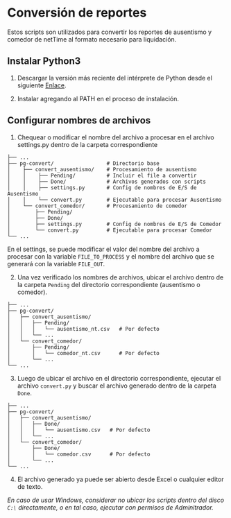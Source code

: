 # Conversión de reportes
Estos scripts son utilizados para convertir los reportes de ausentismo y comedor de netTime al formato necesario para liquidación.

## Instalar Python3 ##
1. Descargar la versión más reciente del intérprete de Python desde el siguiente [Enlace](https://www.python.org/ "Python Downloads").

2. Instalar agregando al PATH en el proceso de instalación.


## Configurar nombres de archivos ##
1. Chequear o modificar el nombre del archivo a procesar en el archivo settings.py dentro de la carpeta correspondiente

```
├── ...
├── pg-convert/                 # Directorio base
│    ├── convert_ausentismo/    # Procesamiento de ausentismo
│    │    ├── Pending/          # Incluir el file a convertir
│    │    ├── Done/             # Archivos generados con scripts
│    │    ├── settings.py       # Config de nombres de E/S de Ausentismo
│    │    └── convert.py        # Ejecutable para procesar Ausentismo
│    └── convert_comedor/       # Procesamiento de comedor
│        ├── Pending/
│        ├── Done/
│        ├── settings.py        # Config de nombres de E/S de Comedor
│        └── convert.py         # Ejecutable para procesar Comedor
└── ...
```

En el settings, se puede modificar el valor del nombre del archivo a procesar con la variable `FILE_TO_PROCESS` y el nombre del archivo que se generará con la variable `FILE_OUT`.

2. Una vez verificado los nombres de archivos, ubicar el archivo dentro de la carpeta `Pending` del directorio correspondiente (ausentismo o comedor). 
```
├── ...
├── pg-convert/                 
│   ├── convert_ausentismo/    
│   │   ├── Pending/
│   │   │   └── ausentismo_nt.csv   # Por defecto           
│   │   └── ...
│   └── convert_comedor/
│       ├── Pending/
│       │   └── comedor_nt.csv      # Por defecto    
│       └── ...
└── ...
```

3. Luego de ubicar el archivo en el directorio correspondiente, ejecutar el archivo `convert.py` y buscar el archivo generado dentro de la carpeta `Done`.

```
├── ...
├── pg-convert/                 
│   ├── convert_ausentismo/    
│   │   ├── Done/
│   │   │   └── ausentismo.csv   # Por defecto           
│   │   └── ...
│   └── convert_comedor/
│       ├── Done/
│       │   └── comedor.csv      # Por defecto    
│       └── ...
└── ...
```

4. El archivo generado ya puede ser abierto desde Excel o cualquier editor de texto.

*En caso de usar Windows, considerar no ubicar los scripts dentro del disco `C:\` directamente, o en tal caso, ejecutar con permisos de Adminitrador.*